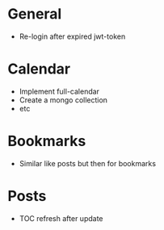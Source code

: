 # General
- Re-login after expired jwt-token

# Calendar
- Implement full-calendar
- Create a mongo collection 
- etc

# Bookmarks
- Similar like posts but then for bookmarks

# Posts
- TOC refresh after update
